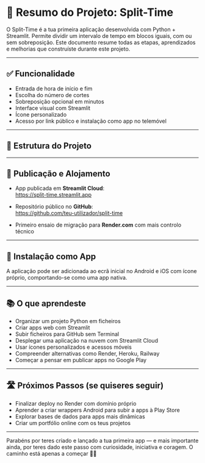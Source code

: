 # 🧾 Resumo do Projeto: Split-Time

O Split-Time é a tua primeira aplicação desenvolvida com Python + Streamlit. Permite dividir um intervalo de tempo em blocos iguais, com ou sem sobreposição. Este documento resume todas as etapas, aprendizados e melhorias que construíste durante este projeto.

---

## ✅ Funcionalidade

- Entrada de hora de início e fim
- Escolha do número de cortes
- Sobreposição opcional em minutos
- Interface visual com Streamlit
- Ícone personalizado
- Acesso por link público e instalação como app no telemóvel

---

## 📁 Estrutura do Projeto


---

## 🚀 Publicação e Alojamento

- App publicada em **Streamlit Cloud**:  
  https://split-time.streamlit.app

- Repositório público no **GitHub**:  
  https://github.com/teu-utilizador/split-time

- Primeiro ensaio de migração para **Render.com** com mais controlo técnico

---

## 📲 Instalação como App

A aplicação pode ser adicionada ao ecrã inicial no Android e iOS com ícone próprio, comportando-se como uma app nativa.

---

## 📚 O que aprendeste

- Organizar um projeto Python em ficheiros
- Criar apps web com Streamlit
- Subir ficheiros para GitHub sem Terminal
- Desplegar uma aplicação na nuvem com Streamlit Cloud
- Usar ícones personalizados e acessos móveis
- Compreender alternativas como Render, Heroku, Railway
- Começar a pensar em publicar apps no Google Play

---

## 🛣️ Próximos Passos (se quiseres seguir)

- Finalizar deploy no Render com domínio próprio
- Aprender a criar wrappers Android para subir a apps à Play Store
- Explorar bases de dados para apps mais dinâmicas
- Criar um portfólio online com os teus projetos

---

Parabéns por teres criado e lançado a tua primeira app — e mais importante ainda, por teres dado este passo com curiosidade, iniciativa e coragem. O caminho está apenas a começar 🚀👏  
